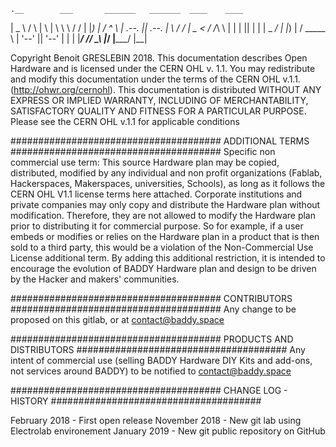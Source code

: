     .__        ___       _______   _______  ____    ____
|   _  \      /   \     |       \ |       \ \   \  /   /
|  |_)  |    /  ^  \    |  .--.  ||  .--.  | \   \/   /
|   _  <    /  /_\  \   |  |  |  ||  |  |  |  \_    _/
|  |_)  |  /  _____  \  |  '--'  ||  '--'  |    |  |
|______/  /__/     \__\ |_______/ |_______/     |__|

Copyright Benoit GRESLEBIN 2018.
This documentation describes Open Hardware and is licensed under the
CERN OHL v. 1.1.  You may redistribute and modify this documentation
under the terms of the CERN OHL v.1.1. (http://ohwr.org/cernohl). This
documentation is distributed WITHOUT ANY EXPRESS OR IMPLIED WARRANTY,
INCLUDING OF MERCHANTABILITY, SATISFACTORY QUALITY AND FITNESS FOR A
PARTICULAR PURPOSE. Please see the CERN OHL v.1.1 for applicable conditions

######################################
ADDITIONAL TERMS
######################################
Specific non commercial use term: This source Hardware plan may be copied, distributed, modified by any individual
and non profit organizations (Fablab, Hackerspaces, Makerspaces, universities, Schools), as long
as it follows the CERN OHL V1.1 license terms here attached.
Corporate institutions and private companies may only copy and distribute the Hardware plan without modification.
Therefore, they are not allowed to modify the Hardware plan prior to distributing it for commercial purpose.
So for example, if a user embeds or modifies or relies on the Hardware plan in a product that is
then sold to a third party, this would be a violation of the Non-Commercial Use License additional term. 
By adding this additional restriction, it is intended to encourage the evolution of BADDY Hardware plan 
and design to be driven by the Hacker and makers' communities.

######################################
CONTRIBUTORS
######################################
Any change to be proposed on this gitlab, or at contact@baddy.space

######################################
PRODUCTS AND DISTRIBUTORS
######################################
Any intent of commercial use (selling BADDY Hardware DIY Kits and add-ons, not services around BADDY) to be notified to contact@baddy.space

######################################
CHANGE LOG - HISTORY
######################################

February 2018 - First open release
November 2018 - New git lab using Electrolab environement
January 2019 - New git public repository on GitHub
